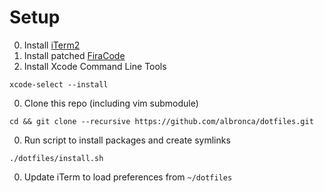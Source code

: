 # Setup
0. Install [iTerm2](https://www.iterm2.com/)
0. Install patched [FiraCode](https://github.com/ryanoasis/nerd-fonts/blob/master/patched-fonts/FiraCode/Retina/complete/Fura%20Code%20Retina%20Nerd%20Font%20Complete.ttf)
0. Install Xcode Command Line Tools
```
xcode-select --install
```
0. Clone this repo (including vim submodule)
```
cd && git clone --recursive https://github.com/albronca/dotfiles.git
```
0. Run script to install packages and create symlinks
```
./dotfiles/install.sh
```
0. Update iTerm to load preferences from `~/dotfiles`
